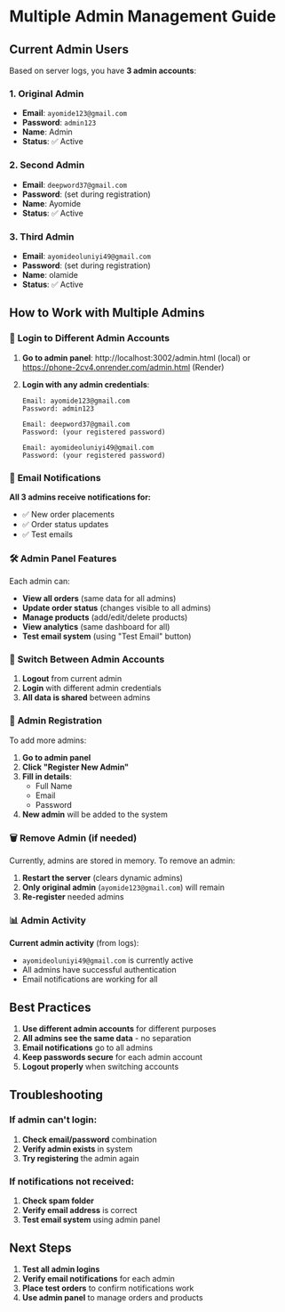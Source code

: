 # Multiple Admin Management Guide

## Current Admin Users

Based on server logs, you have **3 admin accounts**:

### 1. Original Admin
- **Email**: `ayomide123@gmail.com`
- **Password**: `admin123`
- **Name**: Admin
- **Status**: ✅ Active

### 2. Second Admin  
- **Email**: `deepword37@gmail.com`
- **Password**: (set during registration)
- **Name**: Ayomide
- **Status**: ✅ Active

### 3. Third Admin
- **Email**: `ayomideoluniyi49@gmail.com` 
- **Password**: (set during registration)
- **Name**: olamide
- **Status**: ✅ Active

## How to Work with Multiple Admins

### 🔐 **Login to Different Admin Accounts**

1. **Go to admin panel**: http://localhost:3002/admin.html (local) or https://phone-2cv4.onrender.com/admin.html (Render)

2. **Login with any admin credentials**:
   ```
   Email: ayomide123@gmail.com
   Password: admin123
   
   Email: deepword37@gmail.com
   Password: (your registered password)
   
   Email: ayomideoluniyi49@gmail.com
   Password: (your registered password)
   ```

### 📧 **Email Notifications**

**All 3 admins receive notifications for:**
- ✅ New order placements
- ✅ Order status updates
- ✅ Test emails

### 🛠️ **Admin Panel Features**

Each admin can:
- **View all orders** (same data for all admins)
- **Update order status** (changes visible to all admins)
- **Manage products** (add/edit/delete products)
- **View analytics** (same dashboard for all)
- **Test email system** (using "Test Email" button)

### 🔄 **Switch Between Admin Accounts**

1. **Logout** from current admin
2. **Login** with different admin credentials
3. **All data is shared** between admins

### 📱 **Admin Registration**

To add more admins:
1. **Go to admin panel**
2. **Click "Register New Admin"**
3. **Fill in details**:
   - Full Name
   - Email
   - Password
4. **New admin** will be added to the system

### 🗑️ **Remove Admin (if needed)**

Currently, admins are stored in memory. To remove an admin:
1. **Restart the server** (clears dynamic admins)
2. **Only original admin** (`ayomide123@gmail.com`) will remain
3. **Re-register** needed admins

### 📊 **Admin Activity**

**Current admin activity** (from logs):
- `ayomideoluniyi49@gmail.com` is currently active
- All admins have successful authentication
- Email notifications are working for all

## Best Practices

1. **Use different admin accounts** for different purposes
2. **All admins see the same data** - no separation
3. **Email notifications** go to all admins
4. **Keep passwords secure** for each admin account
5. **Logout properly** when switching accounts

## Troubleshooting

### If admin can't login:
1. **Check email/password** combination
2. **Verify admin exists** in system
3. **Try registering** the admin again

### If notifications not received:
1. **Check spam folder**
2. **Verify email address** is correct
3. **Test email system** using admin panel

## Next Steps

1. **Test all admin logins**
2. **Verify email notifications** for each admin
3. **Place test orders** to confirm notifications work
4. **Use admin panel** to manage orders and products 